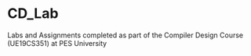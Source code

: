 # CD_Lab
Labs and Assignments completed as part of the Compiler Design Course (UE19CS351) at PES University
